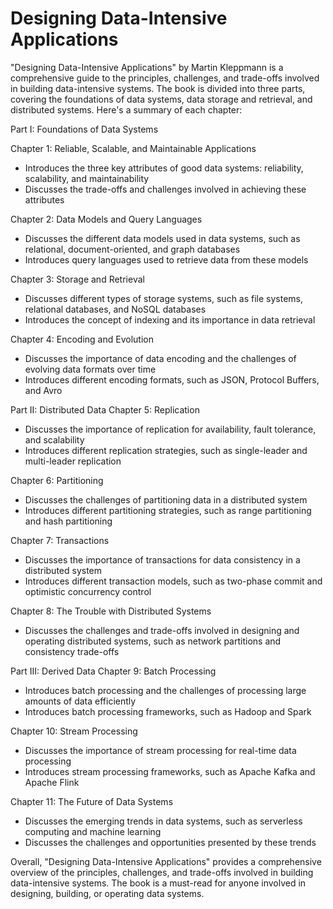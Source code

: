 # Designing Data-Intensive Applications
 
"Designing Data-Intensive Applications" by Martin Kleppmann is a comprehensive guide to the principles, challenges, and trade-offs involved in building data-intensive systems. The book is divided into three parts, covering the foundations of data systems, data storage and retrieval, and distributed systems. Here's a summary of each chapter:

Part I: Foundations of Data Systems 

Chapter 1: Reliable, Scalable, and Maintainable Applications

-   Introduces the three key attributes of good data systems: reliability, scalability, and maintainability
-   Discusses the trade-offs and challenges involved in achieving these attributes

Chapter 2: Data Models and Query Languages

-   Discusses the different data models used in data systems, such as relational, document-oriented, and graph databases
-   Introduces query languages used to retrieve data from these models

Chapter 3: Storage and Retrieval

-   Discusses different types of storage systems, such as file systems, relational databases, and NoSQL databases
-   Introduces the concept of indexing and its importance in data retrieval

Chapter 4: Encoding and Evolution

-   Discusses the importance of data encoding and the challenges of evolving data formats over time
-   Introduces different encoding formats, such as JSON, Protocol Buffers, and Avro

Part II: Distributed Data Chapter 5: Replication

-   Discusses the importance of replication for availability, fault tolerance, and scalability
-   Introduces different replication strategies, such as single-leader and multi-leader replication

Chapter 6: Partitioning

-   Discusses the challenges of partitioning data in a distributed system
-   Introduces different partitioning strategies, such as range partitioning and hash partitioning

Chapter 7: Transactions

-   Discusses the importance of transactions for data consistency in a distributed system
-   Introduces different transaction models, such as two-phase commit and optimistic concurrency control

Chapter 8: The Trouble with Distributed Systems

-   Discusses the challenges and trade-offs involved in designing and operating distributed systems, such as network partitions and consistency trade-offs

Part III: Derived Data Chapter 9: Batch Processing

-   Introduces batch processing and the challenges of processing large amounts of data efficiently
-   Introduces batch processing frameworks, such as Hadoop and Spark

Chapter 10: Stream Processing

-   Discusses the importance of stream processing for real-time data processing
-   Introduces stream processing frameworks, such as Apache Kafka and Apache Flink

Chapter 11: The Future of Data Systems

-   Discusses the emerging trends in data systems, such as serverless computing and machine learning
-   Discusses the challenges and opportunities presented by these trends

Overall, "Designing Data-Intensive Applications" provides a comprehensive overview of the principles, challenges, and trade-offs involved in building data-intensive systems. The book is a must-read for anyone involved in designing, building, or operating data systems.